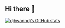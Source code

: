 ## Hi there 👋

[![djhwanndj's GitHub stats](https://github-readme-stats.vercel.app/api?username=djhwanndj)](https://github.com/djhwanndj/github-readme-stats)

